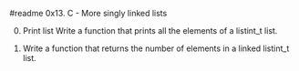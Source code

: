 #readme                0x13. C - More singly linked lists




0. Print list
Write a function that prints all the elements of a listint_t list.

1.  Write a function that returns the number of elements in a linked listint_t list.
